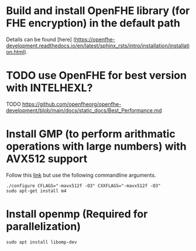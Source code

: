 # Build and install OpenFHE library (for FHE encryption) in the default path

Details can be found [here] (https://openfhe-development.readthedocs.io/en/latest/sphinx_rsts/intro/installation/installation.html).

# TODO use OpenFHE for best version with INTELHEXL?

TODO
https://github.com/openfheorg/openfhe-development/blob/main/docs/static_docs/Best_Performance.md

# Install GMP (to perform arithmatic operations with large numbers) with AVX512 support

Follow this [link](https://gmplib.org/manual/Installing-GMP) but use the following commandline arguments.
```
./configure CFLAGS="-mavx512f -O3" CXXFLAGS="-mavx512f -O3"
sudo apt-get install m4
```

# Install openmp (Required for parallelization)
```
sudo apt install libomp-dev
```
